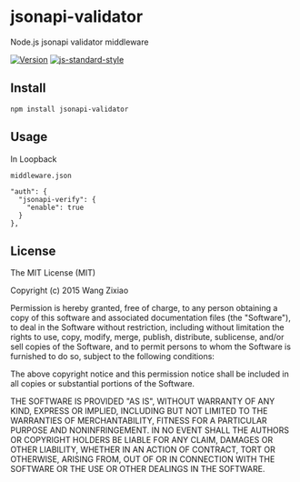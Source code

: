 # jsonapi-validator
Node.js jsonapi validator middleware

[![Version](http://img.shields.io/npm/v/jsonapi-validator.svg)](https://www.npmjs.org/package/jsonapi-validator)
[![js-standard-style](https://img.shields.io/badge/code%20style-standard-brightgreen.svg)](http://standardjs.com/)

## Install
```
npm install jsonapi-validator
```
## Usage
In Loopback

```
middleware.json

"auth": {
  "jsonapi-verify": {
    "enable": true
  }
},
```


## License

The MIT License (MIT)

Copyright (c) 2015 Wang Zixiao

Permission is hereby granted, free of charge, to any person obtaining a copy
of this software and associated documentation files (the "Software"), to deal
in the Software without restriction, including without limitation the rights
to use, copy, modify, merge, publish, distribute, sublicense, and/or sell
copies of the Software, and to permit persons to whom the Software is
furnished to do so, subject to the following conditions:

The above copyright notice and this permission notice shall be included in all
copies or substantial portions of the Software.

THE SOFTWARE IS PROVIDED "AS IS", WITHOUT WARRANTY OF ANY KIND, EXPRESS OR
IMPLIED, INCLUDING BUT NOT LIMITED TO THE WARRANTIES OF MERCHANTABILITY,
FITNESS FOR A PARTICULAR PURPOSE AND NONINFRINGEMENT. IN NO EVENT SHALL THE
AUTHORS OR COPYRIGHT HOLDERS BE LIABLE FOR ANY CLAIM, DAMAGES OR OTHER
LIABILITY, WHETHER IN AN ACTION OF CONTRACT, TORT OR OTHERWISE, ARISING FROM,
OUT OF OR IN CONNECTION WITH THE SOFTWARE OR THE USE OR OTHER DEALINGS IN THE
SOFTWARE.